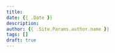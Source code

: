 ```yaml
---
title:
date: {{ .Date }}
description:
author: {{ .Site.Params.author.name }}
tags: []
draft: true
---
```


